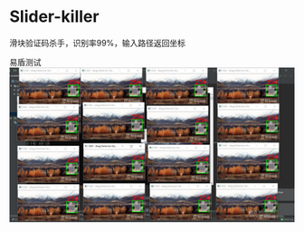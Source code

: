 # Slider-killer
滑块验证码杀手，识别率99%，输入路径返回坐标


易盾测试
![](https://github.com/LoseNine/Slider-killer/blob/master/show.PNG)
